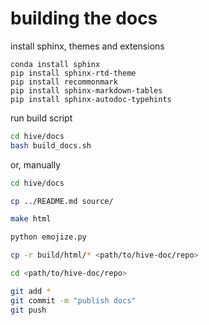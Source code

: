 # building the docs

install sphinx, themes and extensions

```
conda install sphinx
pip install sphinx-rtd-theme
pip install recommonmark
pip install sphinx-markdown-tables
pip install sphinx-autodoc-typehints
```

run build script
```bash
cd hive/docs
bash build_docs.sh
```

or, manually

```bash
cd hive/docs

cp ../README.md source/

make html

python emojize.py

cp -r build/html/* <path/to/hive-doc/repo> 

cd <path/to/hive-doc/repo> 

git add *
git commit -m "publish docs"
git push
```


